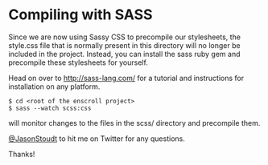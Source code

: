 Compiling with SASS
===================

Since we are now using Sassy CSS to precompile our stylesheets, the style.css file that is normally present in this directory will no longer be included in the project.  Instead, you can install the sass ruby gem and precompile these stylesheets for yourself.

Head on over to http://sass-lang.com/ for a tutorial and instructions for installation on any platform.

	$ cd <root of the enscroll project>
    $ sass --watch scss:css

will monitor changes to the files in the scss/ directory and precompile them.

[@JasonStoudt](http://twitter.com/JasonStoudt) to hit me on Twitter for any questions.

Thanks!
